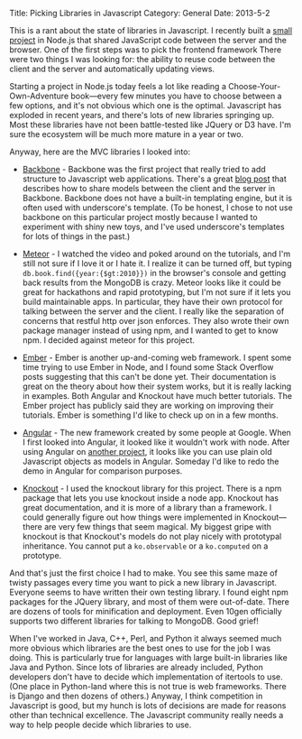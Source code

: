 Title: Picking Libraries in Javascript
Category: General
Date: 2013-5-2

This is a rant about the state of libraries in Javascript.
I recently built a
[small project](/sharing-models-between-node-and-the-browser.html)
in Node.js that shared JavaScript code between the server and the browser.
One of the first steps was to pick the frontend framework
There were two things I was looking for: the ability to reuse code between the
client and the server and automatically updating views.

Starting a project in Node.js today feels a lot like reading a
Choose-Your-Own-Adventure book&mdash;every few minutes you have to choose
between a few options, and it's not obvious which one is the optimal.
Javascript has exploded in recent years, and there's lots of new libraries
springing up.
Most these libraries have not been battle-tested like JQuery or D3 have.
I'm sure the ecosystem will be much more mature in a year or two.

Anyway, here are the MVC libraries I looked into:

* [Backbone](http://backbonejs.org/) - Backbone was the first project that
really tried to add structure to Javascript web applications.
There's a great
[blog post](http://blog.andyet.com/2011/feb/15/re-using-backbonejs-models-on-the-server-with-node/)
that describes how to share models between the client and the server in Backbone.
Backbone does not have a built-in templating engine, but it is often used with
underscore's template.
(To be honest, I chose to not use backbone on this particular project mostly
because I wanted to experiment with shiny new toys, and I've used underscore's
templates for lots of things in the past.)

* [Meteor](http://meteor.com/) - I watched the video and poked around on the
tutorials, and I'm still not sure if I love it or I hate it.
I realize it can be turned off, but typing `db.book.find({year:{$gt:2010}})`
in the browser's console and getting back results from the MongoDB is crazy.
Meteor looks like it could be great for hackathons and rapid prototyping, but
I'm not sure if it lets you build maintainable apps.
In particular, they have their own protocol for talking between the server and
the client.
I really like the separation of concerns that restful http over json enforces.
They also wrote their own package manager instead of using npm, and I wanted to
get to know npm.
I decided against meteor for this project.

* [Ember](http://emberjs.com/) - Ember is another up-and-coming web framework.
I spent some time trying to use Ember in Node, and I found some Stack Overflow
posts suggesting that this can't be done yet.
Their documentation is great on the theory about how their system works, but it
is really lacking in examples.
Both Angular and Knockout have much better tutorials.
The Ember project has publicly said they are working on improving their
tutorials.
Ember is something I'd like to check up on in a few months.

* [Angular](http://angularjs.org/) - The new framework created by some people at Google.
When I first looked into Angular, it looked like it wouldn't work with node.
After using Angular on [another project](http://52weeks.jeffamcgee.com/), it
looks like you can use plain old Javascript objects as models in Angular.
Someday I'd like to redo the demo in Angular for comparison purposes.

* [Knockout](http://knockoutjs.com/) - I used the knockout library for this project.
There is a npm package that lets you use knockout inside a node app.
Knockout has great documentation, and it is more of a library than a framework.
I could generally figure out how things were implemented in
Knockout&mdash;there are very few things that seem magical.
My biggest gripe with knockout is that Knockout's models do not play nicely with prototypal inheritance.
You cannot put a `ko.observable` or a `ko.computed` on a prototype.

And that's just the first choice I had to make.
You see this same maze of twisty passages every time you want to pick a new
library in Javascript.
Everyone seems to have written their own testing library.
I found eight npm packages for the JQuery library, and most of them were
out-of-date.
There are dozens of tools for minification and deployment.
Even 10gen officially supports two different libraries for talking to MongoDB.
Good grief!

When I've worked in Java, C++, Perl, and Python it always seemed much more
obvious which libraries are the best ones to use for the job I was doing.
This is particularly true for languages with large built-in libraries like Java
and Python.
Since lots of libraries are already included, Python developers don't have to
decide which implementation of itertools to use.
(One place in Python-land where this is not true is web frameworks. There is
Django and then dozens of others.)
Anyway, I think competition in Javascript is good, but my hunch is lots of
decisions are made for reasons other than technical excellence.
The Javascript community really needs a way to help people decide which libraries to use.

